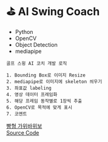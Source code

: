 # :golf: AI Swing Coach

- Python
- OpenCV
- Object Detection
- mediapipe

```
골프 스윙 AI 코치 개발 로직

1. Bounding Box로 이미지 Resize
2. mediapipe로 이미지에 skeleton 씌우기
3. 좌표값 labeling
4. 영상 데이터 프레임화
5. 해당 프레임 동작별로 1장씩 추출
6. OpenCV로 목적에 맞게 표시
7. 코멘트
```

[빵형 가위바위보](https://www.youtube.com/watch?v=udeQhZHx-00) <br>
[Source Code](https://github.com/kairess/Rock-Paper-Scissors-Machine)
